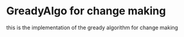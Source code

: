 # GreadyAlgo for change making
this is the implementation of the gready algorithm for change making
